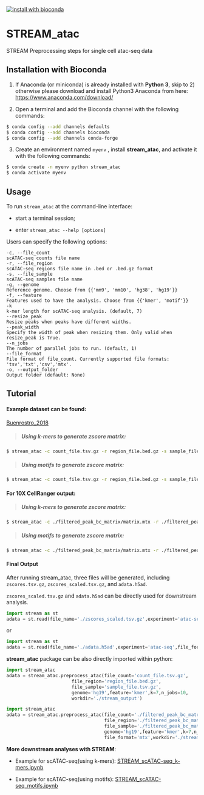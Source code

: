 [![install with bioconda](https://img.shields.io/badge/install%20with-bioconda-brightgreen.svg?style=flat)](http://bioconda.github.io/recipes/stream_atac/README.html)

# STREAM_atac
 STREAM Preprocessing steps for single cell atac-seq data

Installation with Bioconda
--------------------------

1)	If Anaconda (or miniconda) is already installed with **Python 3**, skip to 2) otherwise please download and install Python3 Anaconda from here: https://www.anaconda.com/download/

2)	Open a terminal and add the Bioconda channel with the following commands:

```sh
$ conda config --add channels defaults
$ conda config --add channels bioconda
$ conda config --add channels conda-forge
```

3)	Create an environment named `myenv` , install **stream_atac**, and activate it with the following commands:

```sh
$ conda create -n myenv python stream_atac
$ conda activate myenv
```

Usage
-----

To run `stream_atac` at the command-line interface:

* start a terminal session;

* enter ```stream_atac --help [options]```

Users can specify the following options:
```
-c, --file_count  
scATAC-seq counts file name
-r, --file_region  
scATAC-seq regions file name in .bed or .bed.gz format  
-s, --file_sample  
scATAC-seq samples file name
-g, --genome
Reference genome. Choose from {{'mm9', 'mm10', 'hg38', 'hg19'}}
-f, --feature
Features used to have the analysis. Choose from {{'kmer', 'motif'}} 
-k
k-mer length for scATAC-seq analysis. (default, 7)
--resize_peak
Resize peaks when peaks have different widths.
--peak_width  
Specify the width of peak when resizing them. Only valid when resize_peak is True.
--n_jobs  
The number of parallel jobs to run. (default, 1)
--file_format   
File format of file_count. Currently supported file formats: 'tsv','txt','csv','mtx'.
-o, --output_folder  
Output folder (default: None)
```

Tutorial
--------

#### Example dataset can be found:

[Buenrostro_2018](https://www.dropbox.com/sh/zv6z7f3kzrafwmq/AACAlU8akbO_a-JOeJkiWT1za?dl=0)

> ##### Using *k-mers* to generate zscore matrix:  

```sh
$ stream_atac -c count_file.tsv.gz -r region_file.bed.gz -s sample_file.tsv.gz -g hg19 -f kmer -k 7 --n_jobs 3 -o stream_output
```

> ##### Using *motifs* to generate zscore matrix:  

```sh
$ stream_atac -c count_file.tsv.gz -r region_file.bed.gz -s sample_file.tsv.gz -g hg19 -f motif --n_jobs 3 -o stream_output
```

#### For 10X CellRanger output:

> ##### Using *k-mers* to generate zscore matrix:  
```sh
$ stream_atac -c ./filtered_peak_bc_matrix/matrix.mtx -r ./filtered_peak_bc_matrix/peaks.bed -s ./filtered_peak_bc_matrix/barcodes.tsv --file_format mtx -g hg19 -f kmer -k 7 --n_jobs 3 -o stream_output
```

> ##### Using *motifs* to generate zscore matrix:  
```sh
$ stream_atac -c ./filtered_peak_bc_matrix/matrix.mtx -r ./filtered_peak_bc_matrix/peaks.bed -s ./filtered_peak_bc_matrix/barcodes.tsv --file_format mtx -g hg19 -f motif --n_jobs 3 -o stream_output
```

#### Final Output

After running stream_atac, three files will be generated, including `zscores.tsv.gz`, `zscores_scaled.tsv.gz`, and `adata.h5ad`.

`zscores_scaled.tsv.gz` and `adata.h5ad` can be directly used for downstream analysis.

```python
import stream as st
adata = st.read(file_name='./zscores_scaled.tsv.gz',experiment='atac-seq')
```

or

```python
import stream as st
adata = st.read(file_name='./adata.h5ad',experiment='atac-seq',file_format='h5ad')
```

**stream_atac** package can be also directly imported within python:

```python
import stream_atac
adata = stream_atac.preprocess_atac(file_count='count_file.tsv.gz',
                        file_region='region_file.bed.gz',
                        file_sample='sample_file.tsv.gz',
                        genome='hg19',feature='kmer',k=7,n_jobs=10,
                        workdir='./stream_output')
```

```python
import stream_atac
adata = stream_atac.preprocess_atac(file_count='./filtered_peak_bc_matrix/matrix.mtx',
                                    file_region='./filtered_peak_bc_matrix/peaks.bed',
                                    file_sample='./filtered_peak_bc_matrix/barcodes.tsv',
                                    genome='hg19',feature='kmer',k=7,n_jobs=10,
                                    file_format='mtx',workdir='./stream_output')
```

**More downstream analyses with STREAM**:

* Example for scATAC-seq(using k-mers): [STREAM_scATAC-seq_k-mers.ipynb](https://nbviewer.jupyter.org/github/pinellolab/STREAM/blob/master/tutorial/4.STREAM_scATAC-seq_k-mers.ipynb?flush_cache=true)

* Example for scATAC-seq(using motifs): [STREAM_scATAC-seq_motifs.ipynb](https://nbviewer.jupyter.org/github/pinellolab/STREAM/blob/master/tutorial/5.STREAM_scATAC-seq_motifs.ipynb?flush_cache=true)

